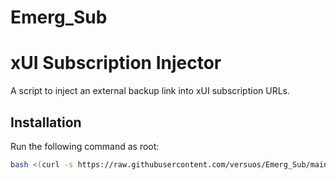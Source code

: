 # Emerg_Sub

# xUI Subscription Injector

A script to inject an external backup link into xUI subscription URLs.

## Installation
Run the following command as root:
```bash
bash <(curl -s https://raw.githubusercontent.com/versuos/Emerg_Sub/main/setup_reverse_proxy_final.sh))

